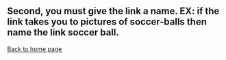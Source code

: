## Second, you must give the link a name. EX: if the link takes you to pictures of soccer-balls then name the link soccer ball.
[Back to home page](./README.md)
